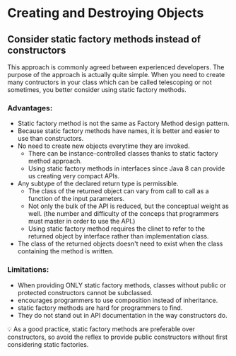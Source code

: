# Creating and Destroying Objects
## Consider static factory methods instead of constructors

This approach is commonly agreed between experienced developers. The purpose of the approach is actually quite simple. 
When you need to create many contructors in your class which can be called telescoping or not sometimes, you better consider using
static factory methods. 

### Advantages:
* Static factory method is not the same as Factory Method design pattern.
* Because static factory methods have names, it is better and easier to use than constructors.
* No need to create new objects everytime they are invoked.
  * There can be instance-controlled classes thanks to static factory method approach.
  * Using static factory methods in interfaces since Java 8 can provide us creating very compact APIs.
* Any subtype of the declared return type is permissible.
  * The class of the returned object can vary from call to call as a function of the input parameters.
  * Not only the bulk of the API is reduced, but the conceptual weight as well. (the number and difficulty of the conceps that programmers must master in order to use the API.)
  * Using static factory method requires the clinet to refer to the returned object by interface rather than implementation class.
* The class of the returned objects doesn't need to exist when the class containing the method is written.

### Limitations:
* When providing ONLY static factory methods, classes without public or protected constructors cannot be subclassed.
 * encourages programmers to use composition instead of inheritance.
* static factory methods are hard for programmers to find.
 * They do not stand out in API documentation in the way constructors do.

:bulb: As a good practice, static factory methods are preferable over constructors, so avoid the reflex to provide public constructors without first considering static factories.
